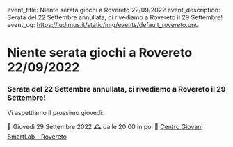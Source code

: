 event_title: Niente serata giochi a Rovereto 22/09/2022
event_description: Serata del 22 Settembre annullata, ci rivediamo a Rovereto il 29 Settembre!
event_og: https://ludimus.it/static/img/events/default_rovereto.png

# Niente serata giochi a Rovereto 22/09/2022

### Serata del 22 Settembre annullata, ci rivediamo a Rovereto il 29 Settembre!

Vi aspettiamo il prossimo giovedì:

📅 Giovedì 29 Settembre 2022
🕰 dalle 20:00 in poi
📍 [Centro Giovani SmartLab - Rovereto](http://bit.ly/SmartLabMaps)
